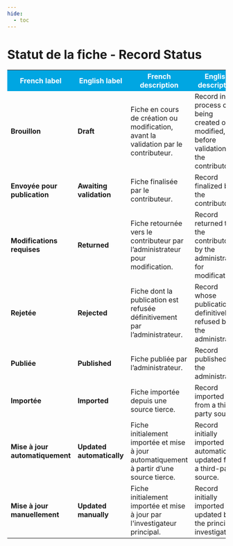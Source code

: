 ```yaml
---
hide:
  - toc
---
```


# Statut de la fiche - Record Status

<table>
  <tr BGCOLOR="#00a6e2">
    <th style="color:#FFFFFF;">French label</th>
    <th style="color:#FFFFFF;">English label</th>
    <th style="color:#FFFFFF;">French description</th>
    <th style="color:#FFFFFF;">English description</th>
  </tr>
  <tr>
    <td><b>Brouillon</b></td>
    <td><b>Draft</b></td>
    <td>Fiche en cours de création ou modification, avant la validation par le contributeur.</td>
    <td>Record in the process of being created or modified, before validation by the contributor.</td>
  </tr>
  <tr>
    <td><b>Envoyée pour publication</b></td>
    <td><b>Awaiting validation</b></td>
    <td>Fiche finalisée par le contributeur.</td>
    <td>Record finalized by the contributor.</td>
  </tr>

  <tr>
    <td><b>Modifications requises </b></td>
    <td><b>Returned</b></td>
    <td>Fiche retournée vers le contributeur par l’administrateur pour modification.</td>
    <td>Record returned to the contributor by the administrator for modification.</td>
  </tr>

  <tr>
    <td><b>Rejetée</b></td>
    <td><b>Rejected</b></td>
    <td>Fiche dont la publication est refusée définitivement par l’administrateur.</td>
    <td>Record whose publication is definitively refused by the administrator.</td>
  </tr>

  <tr>
    <td><b>Publiée</b></td>
    <td><b>Published</b></td>
    <td>Fiche publiée par l’administrateur.</td>
    <td>Record published by the administrator.</td>
  </tr>

  <tr>
    <td><b>Importée</b></td>
    <td><b>Imported</b></td>
    <td>Fiche importée depuis une source tierce.</td>
    <td>Record imported from a third-party source.</td>
  </tr>

  <tr>
    <td><b>Mise à jour automatiquement</b></td>
    <td><b>Updated automatically</b></td>
    <td>Fiche initialement importée et mise à jour automatiquement à partir d’une source tierce.</td>
    <td>Record initially imported and automatically updated from a third-party source.</td>
  </tr>

  <tr>
    <td><b>Mise à jour manuellement</b></td>
    <td><b>Updated manually</b></td>
    <td>Fiche initialement importée et mise à jour par l'investigateur principal.</td>
    <td>Record initially imported and updated by the principal investigator.</td>
  </tr>

  </table>